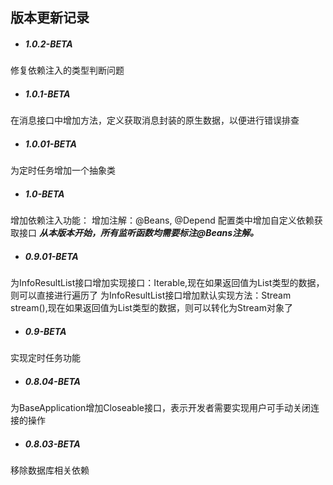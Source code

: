 ## 版本更新记录

- ##### 1.0.2-BETA
修复依赖注入的类型判断问题

- ##### 1.0.1-BETA
在消息接口中增加方法，定义获取消息封装的原生数据，以便进行错误排查

- ##### 1.0.01-BETA
为定时任务增加一个抽象类

- ##### 1.0-BETA
增加依赖注入功能：
    增加注解：@Beans, @Depend
    配置类中增加自定义依赖获取接口
    ***从本版本开始，所有监听函数均需要标注@Beans注解。***


- ##### 0.9.01-BETA
为InfoResultList接口增加实现接口：Iterable,现在如果返回值为List类型的数据，则可以直接进行遍历了
为InfoResultList接口增加默认实现方法：Stream<T> stream(),现在如果返回值为List类型的数据，则可以转化为Stream对象了

- ##### 0.9-BETA
实现定时任务功能

- ##### 0.8.04-BETA
为BaseApplication增加Closeable接口，表示开发者需要实现用户可手动关闭连接的操作

- ##### 0.8.03-BETA
移除数据库相关依赖
